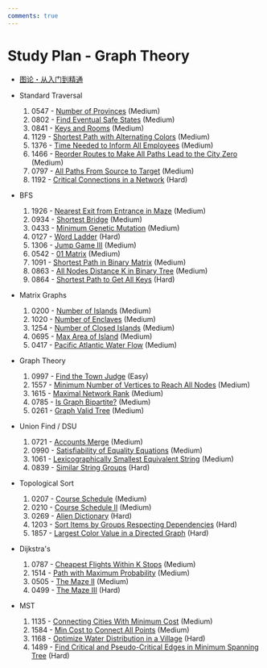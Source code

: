 ```yaml
---
comments: true
---
```


# Study Plan - Graph Theory

- [图论・从入门到精通](https://leetcode.cn/studyplan/graph-theory/)

- Standard Traversal
    1. 0547 - [Number of Provinces](https://leetcode.com/problems/number-of-provinces/) (Medium)
    2. 0802 - [Find Eventual Safe States](https://leetcode.com/problems/find-eventual-safe-states/) (Medium)
    3. 0841 - [Keys and Rooms](https://leetcode.com/problems/keys-and-rooms/) (Medium)
    4. 1129 - [Shortest Path with Alternating Colors](https://leetcode.com/problems/shortest-path-with-alternating-colors/) (Medium)
    5. 1376 - [Time Needed to Inform All Employees](https://leetcode.com/problems/time-needed-to-inform-all-employees/) (Medium)
    6. 1466 - [Reorder Routes to Make All Paths Lead to the City Zero](https://leetcode.com/problems/reorder-routes-to-make-all-paths-lead-to-the-city-zero/) (Medium)
    7. 0797 - [All Paths From Source to Target](https://leetcode.com/problems/all-paths-from-source-to-target/) (Medium)
    8. 1192 - [Critical Connections in a Network](https://leetcode.com/problems/critical-connections-in-a-network/) (Hard)
- BFS
    1. 1926 - [Nearest Exit from Entrance in Maze](https://leetcode.com/problems/nearest-exit-from-entrance-in-maze/) (Medium)
    2. 0934 - [Shortest Bridge](https://leetcode.com/problems/shortest-bridge/) (Medium)
    3. 0433 - [Minimum Genetic Mutation](https://leetcode.com/problems/minimum-genetic-mutation/) (Medium)
    4. 0127 - [Word Ladder](https://leetcode.com/problems/word-ladder/) (Hard)
    5. 1306 - [Jump Game III](https://leetcode.com/problems/jump-game-iii/) (Medium)
    6. 0542 - [01 Matrix](https://leetcode.com/problems/01-matrix/) (Medium)
    7. 1091 - [Shortest Path in Binary Matrix](https://leetcode.com/problems/shortest-path-in-binary-matrix/) (Medium)
    8. 0863 - [All Nodes Distance K in Binary Tree](https://leetcode.com/problems/all-nodes-distance-k-in-binary-tree/) (Medium)
    9. 0864 - [Shortest Path to Get All Keys](https://leetcode.com/problems/shortest-path-to-get-all-keys/) (Hard)
- Matrix Graphs
    1. 0200 - [Number of Islands](https://leetcode.com/problems/number-of-islands/) (Medium)
    2. 1020 - [Number of Enclaves](https://leetcode.com/problems/number-of-enclaves/) (Medium)
    3. 1254 - [Number of Closed Islands](https://leetcode.com/problems/number-of-closed-islands/) (Medium)
    4. 0695 - [Max Area of Island](https://leetcode.com/problems/max-area-of-island/) (Medium)
    5. 0417 - [Pacific Atlantic Water Flow](https://leetcode.com/problems/pacific-atlantic-water-flow/) (Medium)
- Graph Theory
    1. 0997 - [Find the Town Judge](https://leetcode.com/problems/find-the-town-judge/) (Easy)
    2. 1557 - [Minimum Number of Vertices to Reach All Nodes](https://leetcode.com/problems/minimum-number-of-vertices-to-reach-all-nodes/) (Medium)
    3. 1615 - [Maximal Network Rank](https://leetcode.com/problems/maximal-network-rank/) (Medium)
    4. 0785 - [Is Graph Bipartite?](https://leetcode.com/problems/is-graph-bipartite/) (Medium)
    5. 0261 - [Graph Valid Tree](https://leetcode.com/problems/graph-valid-tree/) (Medium)
- Union Find / DSU
    1. 0721 - [Accounts Merge](https://leetcode.com/problems/accounts-merge/) (Medium)
    2. 0990 - [Satisfiability of Equality Equations](https://leetcode.com/problems/satisfiability-of-equality-equations/) (Medium)
    3. 1061 - [Lexicographically Smallest Equivalent String](https://leetcode.com/problems/lexicographically-smallest-equivalent-string/) (Medium)
    4. 0839 - [Similar String Groups](https://leetcode.com/problems/similar-string-groups/) (Hard)
- Topological Sort
    1. 0207 - [Course Schedule](https://leetcode.com/problems/course-schedule/) (Medium)
    2. 0210 - [Course Schedule II](https://leetcode.com/problems/course-schedule-ii/) (Medium)
    3. 0269 - [Alien Dictionary](https://leetcode.com/problems/alien-dictionary/) (Hard)
    4. 1203 - [Sort Items by Groups Respecting Dependencies](https://leetcode.com/problems/sort-items-by-groups-respecting-dependencies/) (Hard)
    5. 1857 - [Largest Color Value in a Directed Graph](https://leetcode.com/problems/largest-color-value-in-a-directed-graph/) (Hard)
- Dijkstra's
    1. 0787 - [Cheapest Flights Within K Stops](https://leetcode.com/problems/cheapest-flights-within-k-stops/) (Medium)
    2. 1514 - [Path with Maximum Probability](https://leetcode.com/problems/path-with-maximum-probability/) (Medium)
    3. 0505 - [The Maze II](https://leetcode.com/problems/the-maze-ii/) (Medium)
    4. 0499 - [The Maze III](https://leetcode.com/problems/the-maze-iii/) (Hard)
- MST
    1. 1135 - [Connecting Cities With Minimum Cost](https://leetcode.com/problems/connecting-cities-with-minimum-cost/) (Medium)
    2. 1584 - [Min Cost to Connect All Points](https://leetcode.com/problems/min-cost-to-connect-all-points/) (Medium)
    3. 1168 - [Optimize Water Distribution in a Village](https://leetcode.com/problems/optimize-water-distribution-in-a-village/) (Hard)
    4. 1489 - [Find Critical and Pseudo-Critical Edges in Minimum Spanning Tree](https://leetcode.com/problems/find-critical-and-pseudo-critical-edges-in-minimum-spanning-tree/) (Hard)
